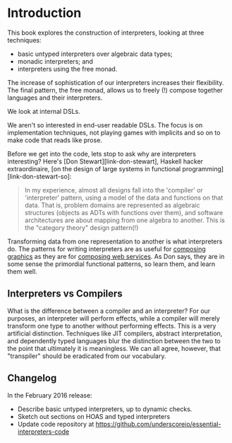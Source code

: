 # Introduction

This book explores the construction of interpreters, looking at three techniques:

- basic untyped interpreters over algebraic data types;
- monadic interpreters; and
- interpreters using the free monad.

The increase of sophistication of our interpreters increases their flexibility. The final pattern, the free monad, allows us to freely (!) compose together languages and their interpreters.

We look at internal DSLs.

We aren't so interested in end-user readable DSLs. The focus is on implementation techniques, not playing games with implicits and so on to make code that reads like prose.

Before we get into the code, lets stop to ask why are interpreters interesting? Here's [Don Stewart][link-don-stewart], Haskell hacker extraordinaire, [on the design of large systems in functional programming][link-don-stewart-so]:

> In my experience, almost all designs fall into the 'compiler' or
> 'interpreter' pattern, using a model of the data and functions on
> that data. That is, problem domains are represented as algebraic
> structures (objects as ADTs with functions over them), and software
> architectures are about mapping from one algebra to another. This is
> the "category theory" design pattern(!)

Transforming data from one representation to another is what interpreters do. The patterns for writing interpreters are as useful for [composing graphics](https://github.com/underscoreio/doodle) as they are for [composing web services](https://www.youtube.com/watch?v=VVpmMfT8aYw). As Don says, they are in some sense the primordial functional patterns, so learn them, and learn them well.

## Interpreters vs Compilers

What is the difference between a compiler and an interpreter? For our purposes, an interpreter will perform effects, while a compiler will merely transform one type to another without performing effects. This is a very artificial distinction. Techniques like JIT compilers, abstract interpretation, and dependently typed languages blur the distinction between the two to the point that ultimately it is meaningless. We can all agree, however, that "transpiler" should be eradicated from our vocabulary.

## Changelog

In the February 2016 release:

- Describe basic untyped interpreters, up to dynamic checks.
- Sketch out sections on HOAS and typed interpreters
- Update code repository at https://github.com/underscoreio/essential-interpreters-code
